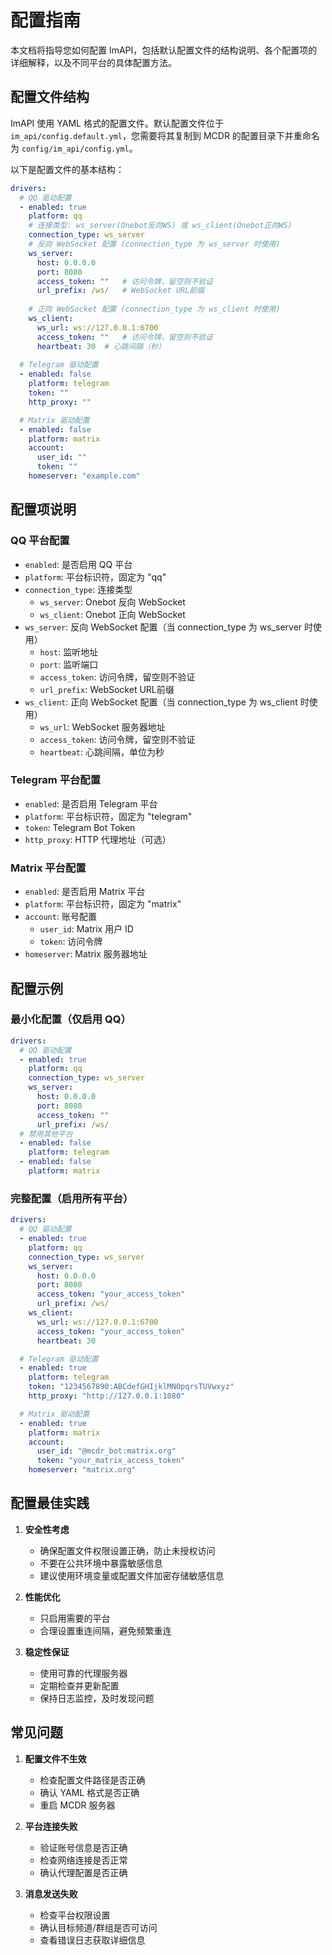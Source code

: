 # 配置指南

本文档将指导您如何配置 ImAPI，包括默认配置文件的结构说明、各个配置项的详细解释，以及不同平台的具体配置方法。

## 配置文件结构

ImAPI 使用 YAML 格式的配置文件。默认配置文件位于 `im_api/config.default.yml`，您需要将其复制到 MCDR 的配置目录下并重命名为 `config/im_api/config.yml`。

以下是配置文件的基本结构：

```yaml
drivers:
  # QQ 驱动配置
  - enabled: true
    platform: qq
    # 连接类型: ws_server(Onebot反向WS) 或 ws_client(Onebot正向WS)
    connection_type: ws_server
    # 反向 WebSocket 配置 (connection_type 为 ws_server 时使用)
    ws_server:
      host: 0.0.0.0
      port: 8080
      access_token: ""   # 访问令牌，留空则不验证
      url_prefix: /ws/   # WebSocket URL前缀
    
    # 正向 WebSocket 配置 (connection_type 为 ws_client 时使用)
    ws_client:
      ws_url: ws://127.0.0.1:6700
      access_token: ""   # 访问令牌，留空则不验证
      heartbeat: 30  # 心跳间隔（秒）
  
  # Telegram 驱动配置
  - enabled: false
    platform: telegram
    token: ""
    http_proxy: ""

  # Matrix 驱动配置
  - enabled: false
    platform: matrix
    account:
      user_id: ""
      token: ""
    homeserver: "example.com"
```

## 配置项说明

### QQ 平台配置

- `enabled`: 是否启用 QQ 平台
- `platform`: 平台标识符，固定为 "qq"
- `connection_type`: 连接类型
  - `ws_server`: Onebot 反向 WebSocket
  - `ws_client`: Onebot 正向 WebSocket
- `ws_server`: 反向 WebSocket 配置（当 connection_type 为 ws_server 时使用）
  - `host`: 监听地址
  - `port`: 监听端口
  - `access_token`: 访问令牌，留空则不验证
  - `url_prefix`: WebSocket URL前缀
- `ws_client`: 正向 WebSocket 配置（当 connection_type 为 ws_client 时使用）
  - `ws_url`: WebSocket 服务器地址
  - `access_token`: 访问令牌，留空则不验证
  - `heartbeat`: 心跳间隔，单位为秒

### Telegram 平台配置

- `enabled`: 是否启用 Telegram 平台
- `platform`: 平台标识符，固定为 "telegram"
- `token`: Telegram Bot Token
- `http_proxy`: HTTP 代理地址（可选）

### Matrix 平台配置

- `enabled`: 是否启用 Matrix 平台
- `platform`: 平台标识符，固定为 "matrix"
- `account`: 账号配置
  - `user_id`: Matrix 用户 ID
  - `token`: 访问令牌
- `homeserver`: Matrix 服务器地址

## 配置示例

### 最小化配置（仅启用 QQ）

```yaml
drivers:
  # QQ 驱动配置
  - enabled: true
    platform: qq
    connection_type: ws_server
    ws_server:
      host: 0.0.0.0
      port: 8080
      access_token: ""
      url_prefix: /ws/
  # 禁用其他平台
  - enabled: false
    platform: telegram
  - enabled: false
    platform: matrix
```

### 完整配置（启用所有平台）

```yaml
drivers:
  # QQ 驱动配置
  - enabled: true
    platform: qq
    connection_type: ws_server
    ws_server:
      host: 0.0.0.0
      port: 8080
      access_token: "your_access_token"
      url_prefix: /ws/
    ws_client:
      ws_url: ws://127.0.0.1:6700
      access_token: "your_access_token"
      heartbeat: 30

  # Telegram 驱动配置
  - enabled: true
    platform: telegram
    token: "1234567890:ABCdefGHIjklMNOpqrsTUVwxyz"
    http_proxy: "http://127.0.0.1:1080"

  # Matrix 驱动配置
  - enabled: true
    platform: matrix
    account:
      user_id: "@mcdr_bot:matrix.org"
      token: "your_matrix_access_token"
    homeserver: "matrix.org"
```

## 配置最佳实践

1. **安全性考虑**
   - 确保配置文件权限设置正确，防止未授权访问
   - 不要在公共环境中暴露敏感信息
   - 建议使用环境变量或配置文件加密存储敏感信息

2. **性能优化**
   - 只启用需要的平台
   - 合理设置重连间隔，避免频繁重连

3. **稳定性保证**
   - 使用可靠的代理服务器
   - 定期检查并更新配置
   - 保持日志监控，及时发现问题

## 常见问题

1. **配置文件不生效**
   - 检查配置文件路径是否正确
   - 确认 YAML 格式是否正确
   - 重启 MCDR 服务器

2. **平台连接失败**
   - 验证账号信息是否正确
   - 检查网络连接是否正常
   - 确认代理配置是否正确

3. **消息发送失败**
   - 检查平台权限设置
   - 确认目标频道/群组是否可访问
   - 查看错误日志获取详细信息